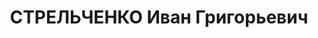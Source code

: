 ---
title: СТРЕЛЬЧЕНКО Иван Григорьевич
description: 'Род. в 1905 г., г. Ставрополь, русский, образование 7 классов и сельскохозяйственный
  техникум, б/п, учащийся. Проживал: г. Ставрополь.

  Арестован 4 февраля 1924 г.

  Приговорен: СтавргубЧК по Уголовно-судебному отделению ? 8 мая 1924 г.

  Приговор: 5 лет лагерей'
---